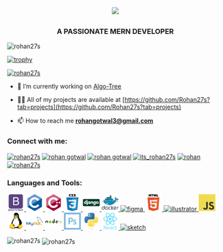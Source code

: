 <h1 align="center"><img src="https://media1.tenor.com/images/25de5ae4b3a35de905166d6a8cc92411/tenor.gif?itemid=13245309"></h1>
<h3 align="center">A PASSIONATE MERN DEVELOPER</h3>

<p align="left"> <img src="https://komarev.com/ghpvc/?username=rohan27s&label=Profile%20views&color=0e75b6&style=flat" alt="rohan27s" /> </p>

[![trophy](https://github-profile-trophy.vercel.app/?username=Rohan27s&theme=onedark)](https://github.com/Rohan27s/github-profile-trophy)


<p align="left"> <a href="https://twitter.com/rohan27s" target="blank"><img src="https://img.shields.io/twitter/follow/rohan27s?logo=twitter&style=for-the-badge" alt="rohan27s" /></a> </p>

- 🔭 I’m currently working on [Algo-Tree](https://github.com/Algo-Phantoms/Algo-Tree)


- 👨‍💻 All of my projects are available at [https://github.com/Rohan27s?tab=projects](https://github.com/Rohan27s?tab=projects)

- 📫 How to reach me **rohangotwal3@gmail.com**

<h3 align="left">Connect with me:</h3>
<p align="left">
<a href="https://twitter.com/rohan27s" target="blank"><img align="center" src="https://cdn.jsdelivr.net/npm/simple-icons@3.0.1/icons/twitter.svg" alt="rohan27s" height="30" width="40" /></a>
<a href="https://linkedin.com/in/rohan gotwal" target="blank"><img align="center" src="https://cdn.jsdelivr.net/npm/simple-icons@3.0.1/icons/linkedin.svg" alt="rohan gotwal" height="30" width="40" /></a>
<a href="https://fb.com/rohan gotwal" target="blank"><img align="center" src="https://cdn.jsdelivr.net/npm/simple-icons@3.0.1/icons/facebook.svg" alt="rohan gotwal" height="30" width="40" /></a>
<a href="https://instagram.com/its_rohan27s" target="blank"><img align="center" src="https://cdn.jsdelivr.net/npm/simple-icons@3.0.1/icons/instagram.svg" alt="its_rohan27s" height="30" width="40" /></a>
<a href="https://www.youtube.com/c/rohan" target="blank"><img align="center" src="https://cdn.jsdelivr.net/npm/simple-icons@3.0.1/icons/youtube.svg" alt="rohan" height="30" width="40" /></a>
<a href="https://www.codechef.com/users/rohan27s" target="blank"><img align="center" src="https://cdn.jsdelivr.net/npm/simple-icons@3.1.0/icons/codechef.svg" alt="rohan27s" height="30" width="40" /></a>
</p>

<h3 align="left">Languages and Tools:</h3>
<p align="left"> <a href="https://getbootstrap.com" target="_blank"> <img src="https://raw.githubusercontent.com/devicons/devicon/master/icons/bootstrap/bootstrap-plain-wordmark.svg" alt="bootstrap" width="40" height="40"/> </a> <a href="https://www.cprogramming.com/" target="_blank"> <img src="https://raw.githubusercontent.com/devicons/devicon/master/icons/c/c-original.svg" alt="c" width="40" height="40"/> </a> <a href="https://www.w3schools.com/cpp/" target="_blank"> <img src="https://raw.githubusercontent.com/devicons/devicon/master/icons/cplusplus/cplusplus-original.svg" alt="cplusplus" width="40" height="40"/> </a> <a href="https://www.w3schools.com/css/" target="_blank"> <img src="https://raw.githubusercontent.com/devicons/devicon/master/icons/css3/css3-original-wordmark.svg" alt="css3" width="40" height="40"/> </a> <a href="https://www.djangoproject.com/" target="_blank"> <img src="https://raw.githubusercontent.com/devicons/devicon/master/icons/django/django-original.svg" alt="django" width="40" height="40"/> </a> <a href="https://www.docker.com/" target="_blank"> <img src="https://raw.githubusercontent.com/devicons/devicon/master/icons/docker/docker-original-wordmark.svg" alt="docker" width="40" height="40"/> </a> <a href="https://www.figma.com/" target="_blank"> <img src="https://www.vectorlogo.zone/logos/figma/figma-icon.svg" alt="figma" width="40" height="40"/> </a> <a href="https://www.w3.org/html/" target="_blank"> <img src="https://raw.githubusercontent.com/devicons/devicon/master/icons/html5/html5-original-wordmark.svg" alt="html5" width="40" height="40"/> </a> <a href="https://www.adobe.com/in/products/illustrator.html" target="_blank"> <img src="https://www.vectorlogo.zone/logos/adobe_illustrator/adobe_illustrator-icon.svg" alt="illustrator" width="40" height="40"/> </a> <a href="https://developer.mozilla.org/en-US/docs/Web/JavaScript" target="_blank"> <img src="https://raw.githubusercontent.com/devicons/devicon/master/icons/javascript/javascript-original.svg" alt="javascript" width="40" height="40"/> </a> <a href="https://www.linux.org/" target="_blank"> <img src="https://raw.githubusercontent.com/devicons/devicon/master/icons/linux/linux-original.svg" alt="linux" width="40" height="40"/> </a> <a href="https://www.mysql.com/" target="_blank"> <img src="https://raw.githubusercontent.com/devicons/devicon/master/icons/mysql/mysql-original-wordmark.svg" alt="mysql" width="40" height="40"/> </a> <a href="https://nodejs.org" target="_blank"> <img src="https://raw.githubusercontent.com/devicons/devicon/master/icons/nodejs/nodejs-original-wordmark.svg" alt="nodejs" width="40" height="40"/> </a> <a href="https://www.photoshop.com/en" target="_blank"> <img src="https://raw.githubusercontent.com/devicons/devicon/master/icons/photoshop/photoshop-line.svg" alt="photoshop" width="40" height="40"/> </a> <a href="https://www.python.org" target="_blank"> <img src="https://raw.githubusercontent.com/devicons/devicon/master/icons/python/python-original.svg" alt="python" width="40" height="40"/> </a> <a href="https://reactjs.org/" target="_blank"> <img src="https://raw.githubusercontent.com/devicons/devicon/master/icons/react/react-original-wordmark.svg" alt="react" width="40" height="40"/> </a> <a href="https://www.sketch.com/" target="_blank"> <img src="https://www.vectorlogo.zone/logos/sketchapp/sketchapp-icon.svg" alt="sketch" width="40" height="40"/> </a> </p>

<p><img align="left" src="https://github-readme-stats.vercel.app/api/top-langs?username=rohan27s&show_icons=true&locale=en&layout=compact" alt="rohan27s" /></p>

<p>&nbsp;<img align="center" src="https://github-readme-stats.vercel.app/api?username=rohan27s&show_icons=true&locale=en" alt="rohan27s" /></p>

